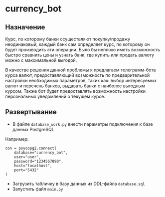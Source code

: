 # currency_bot

## Назначение

Курс, по которому банки осуществляют покупку/продажу неодинаковый, каждый банк сам определяет курс, по которому он будет производить эти операции. Было бы неплохо иметь возможность быстро сравнить цены и узнать банк, где купить или продать валюту можно с максимальной выгодой. 

В качестве решения данной проблемы я предлагаем телеграмм-бота курса валют, предоставляющий возможность по предварительной настройки необходимых параметров, таких как: выбор интересуемых валют и перечень банков, выдавать банки с наиболее выгодным курсом. Также бот будет предоставлять возможность настройки персональных уведомлений о текущем курсе.


## Развертывание

- В файле ```database_work.py``` внести параметры подключения к базе данных PostgreSQL <br>

Например:
```
con = psycopg2.connect(
    database="currency_bot",
    user="user",
    password="1234567890",
    host="localhost",
    port="5432"
)
```

- Загрузить табличку в базу данных из DDL-файла ```database.sql```
- Запустить файл ```main.py```
